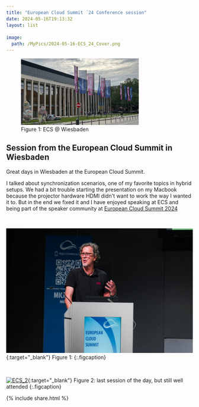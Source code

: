 ```yaml
---
title: "European Cloud Summit ´24 Conference session"
date: 2024-05-16T19:13:32
layout: list

image:
  path: /MyPics/2024-05-16-ECS_24_Cover.png
---
```


<figure>
  <img src="/MyPics/2024-05-16-ECS_24_Cover.png" style="width:75%">
  <figcaption>Figure 1: ECS @ Wiesbaden</figcaption>
</figure>

## Session from the European Cloud Summit in Wiesbaden

Great days in Wiesbaden at the European Cloud Summit.

I talked about synchronization scenarios, one of my favorite topics in hybrid setups. We had a bit trouble starting the presentation on my Macbook because the projector hardware HDMI didn't want to work the way I wanted it to. But in the end we fixed it and I have enjoyed speaking at ECS and being part of the speaker community at [European Cloud Summit 2024](https://cloudsummit.eu/)

 

[![ECS_1](/MyPics/2024-05-16-ECS_24_2.png)](/MyPics/2024-05-16-ECS_24_2.png){:target="_blank"}
Figure 1: 
{:.figcaption}

 

[![ECS_2](/MyPics/2024-05-16-ECS_24_1.png)](/MyPics/2024-05-16-ECS_24_1.png){:target="_blank"}
Figure 2: last session of the day, but still well attended
{:.figcaption}

{% include  share.html %}